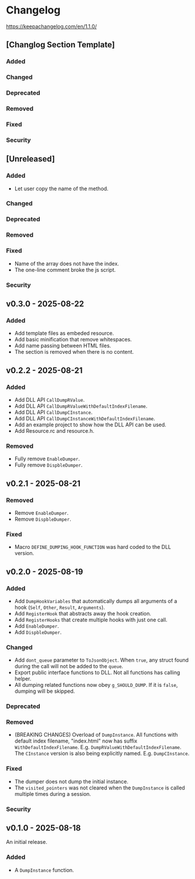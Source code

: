 # Changelog

https://keepachangelog.com/en/1.1.0/

## [Changlog Section Template]

### Added
### Changed
### Deprecated
### Removed
### Fixed
### Security

## [Unreleased]

### Added

- Let user copy the name of the method.

### Changed
### Deprecated
### Removed
### Fixed

- Name of the array does not have the index.
- The one-line comment broke the js script.

### Security

## v0.3.0 - 2025-08-22

### Added

- Add template files as embeded resource.
- Add basic minification that remove whitespaces.
- Add name passing between HTML files.
- The section is removed when there is no content.

## v0.2.2 - 2025-08-21

### Added

- Add DLL API `CallDumpRValue`.
- Add DLL API `CallDumpRValueWithDefaultIndexFilename`.
- Add DLL API `CallDumpCInstance`.
- Add DLL API `CallDumpCInstanceWithDefaultIndexFilename`.
- Add an example project to show how the DLL API can be used.
- Add Resource.rc and resource.h.

### Removed

- Fully remove `EnableDumper`.
- Fully remove `DispbleDumper`.

## v0.2.1 - 2025-08-21

### Removed

- Remove `EnableDumper`.
- Remove `DispbleDumper`.

### Fixed

- Macro `DEFINE_DUMPING_HOOK_FUNCTION` was hard coded to the DLL version.

## v0.2.0 - 2025-08-19

### Added

- Add `DumpHookVariables` that automatically dumps all arguments of a hook (`Self`, `Other`,
  `Result`, `Arguments`).
- Add `RegisterHook` that abstracts away the hook creation.
- Add `RegisterHooks` that create multiple hooks with just one call.
- Add `EnableDumper`.
- Add `DispbleDumper`.

### Changed

- Add `dont_queue` parameter to `ToJsonObject`. When `true`, any struct found during the call
  will not be added to the `queue`.
- Export public interface functions to DLL. Not all functions has calling helper.
- All dumping related functions now obey `g_SHOULD_DUMP`. If it is `false`, dumping will be skipped.

### Deprecated
### Removed

- (BREAKING CHANGES) Overload of `DumpInstance`. All functions with default index filename, "index.html" now has suffix
  `WithDefaultIndexFilename`. E.g. `DumpRValueWithDefaultIndexFilename`. The `CInstance` version
  is also being explicitly named. E.g. `DumpCInstance`.

### Fixed

- The dumper does not dump the initial instance.
- The `visited_pointers` was not cleared when the `DumpInstance` is called multiple times
  during a session.

### Security

## v0.1.0 - 2025-08-18

An initial release.

### Added

- A `DumpInstance` function.
